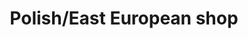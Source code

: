 ---
title: "Polish/East European shop"
url: /skibbereen/polish-east-european-shop/
shop: convenience
---
